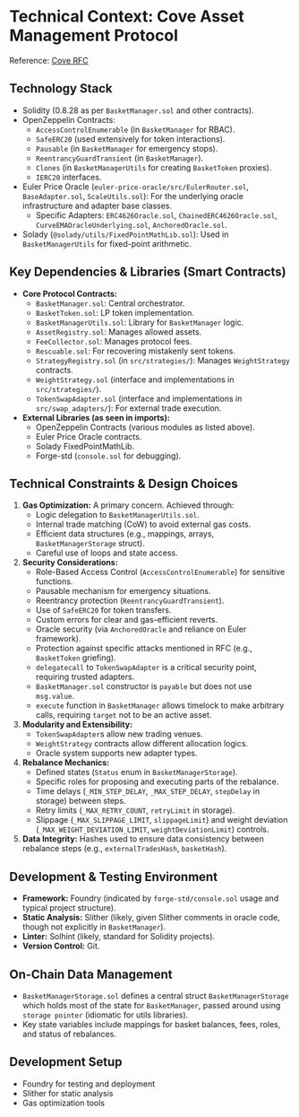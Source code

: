 # Technical Context: Cove Asset Management Protocol

Reference: [Cove RFC](https://docs.cove.finance/technical/cove/rfc)

## Technology Stack

- Solidity (0.8.28 as per `BasketManager.sol` and other contracts).
- OpenZeppelin Contracts:
  - `AccessControlEnumerable` (in `BasketManager` for RBAC).
  - `SafeERC20` (used extensively for token interactions).
  - `Pausable` (in `BasketManager` for emergency stops).
  - `ReentrancyGuardTransient` (in `BasketManager`).
  - `Clones` (in `BasketManagerUtils` for creating `BasketToken` proxies).
  - `IERC20` interfaces.
- Euler Price Oracle (`euler-price-oracle/src/EulerRouter.sol`, `BaseAdapter.sol`, `ScaleUtils.sol`): For the underlying
  oracle infrastructure and adapter base classes.
  - Specific Adapters: `ERC4626Oracle.sol`, `ChainedERC4626Oracle.sol`, `CurveEMAOracleUnderlying.sol`,
    `AnchoredOracle.sol`.
- Solady (`@solady/utils/FixedPointMathLib.sol`): Used in `BasketManagerUtils` for fixed-point arithmetic.

## Key Dependencies & Libraries (Smart Contracts)

- **Core Protocol Contracts:**
  - `BasketManager.sol`: Central orchestrator.
  - `BasketToken.sol`: LP token implementation.
  - `BasketManagerUtils.sol`: Library for `BasketManager` logic.
  - `AssetRegistry.sol`: Manages allowed assets.
  - `FeeCollector.sol`: Manages protocol fees.
  - `Rescuable.sol`: For recovering mistakenly sent tokens.
  - `StrategyRegistry.sol` (in `src/strategies/`): Manages `WeightStrategy` contracts.
  - `WeightStrategy.sol` (interface and implementations in `src/strategies/`).
  - `TokenSwapAdapter.sol` (interface and implementations in `src/swap_adapters/`): For external trade execution.
- **External Libraries (as seen in imports):**
  - OpenZeppelin Contracts (various modules as listed above).
  - Euler Price Oracle contracts.
  - Solady FixedPointMathLib.
  - Forge-std (`console.sol` for debugging).

## Technical Constraints & Design Choices

1.  **Gas Optimization:** A primary concern. Achieved through:
    - Logic delegation to `BasketManagerUtils.sol`.
    - Internal trade matching (CoW) to avoid external gas costs.
    - Efficient data structures (e.g., mappings, arrays, `BasketManagerStorage` struct).
    - Careful use of loops and state access.
2.  **Security Considerations:**
    - Role-Based Access Control (`AccessControlEnumerable`) for sensitive functions.
    - Pausable mechanism for emergency situations.
    - Reentrancy protection (`ReentrancyGuardTransient`).
    - Use of `SafeERC20` for token transfers.
    - Custom errors for clear and gas-efficient reverts.
    - Oracle security (via `AnchoredOracle` and reliance on Euler framework).
    - Protection against specific attacks mentioned in RFC (e.g., `BasketToken` griefing).
    - `delegatecall` to `TokenSwapAdapter` is a critical security point, requiring trusted adapters.
    - `BasketManager.sol` constructor is `payable` but does not use `msg.value`.
    - `execute` function in `BasketManager` allows timelock to make arbitrary calls, requiring `target` not to be an
      active asset.
3.  **Modularity and Extensibility:**
    - `TokenSwapAdapter`s allow new trading venues.
    - `WeightStrategy` contracts allow different allocation logics.
    - Oracle system supports new adapter types.
4.  **Rebalance Mechanics:**
    - Defined states (`Status` enum in `BasketManagerStorage`).
    - Specific roles for proposing and executing parts of the rebalance.
    - Time delays (`_MIN_STEP_DELAY`, `_MAX_STEP_DELAY`, `stepDelay` in storage) between steps.
    - Retry limits (`_MAX_RETRY_COUNT`, `retryLimit` in storage).
    - Slippage (`_MAX_SLIPPAGE_LIMIT`, `slippageLimit`) and weight deviation (`_MAX_WEIGHT_DEVIATION_LIMIT`,
      `weightDeviationLimit`) controls.
5.  **Data Integrity:** Hashes used to ensure data consistency between rebalance steps (e.g., `externalTradesHash`,
    `basketHash`).

## Development & Testing Environment

- **Framework:** Foundry (indicated by `forge-std/console.sol` usage and typical project structure).
- **Static Analysis:** Slither (likely, given Slither comments in oracle code, though not explicitly in
  `BasketManager`).
- **Linter:** Solhint (likely, standard for Solidity projects).
- **Version Control:** Git.

## On-Chain Data Management

- `BasketManagerStorage.sol` defines a central struct `BasketManagerStorage` which holds most of the state for
  `BasketManager`, passed around using `storage pointer` (idiomatic for utils libraries).
- Key state variables include mappings for basket balances, fees, roles, and status of rebalances.

## Development Setup

- Foundry for testing and deployment
- Slither for static analysis
- Gas optimization tools
